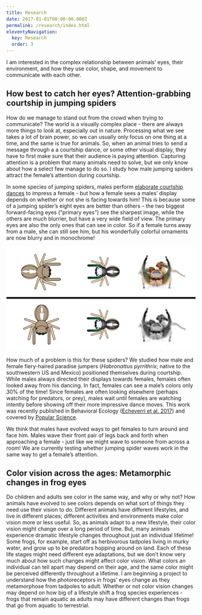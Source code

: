 ```yaml
---
title: Research
date: 2017-01-01T00:00:00.000Z
permalink: /research/index.html
eleventyNavigation:
  key: Research
  order: 3
---
```


I am interested in the complex relationship between animals’ eyes, their environment, and how they use color, shape, and movement to communicate with each other.

##

## How best to catch her eyes? Attention-grabbing courtship in jumping spiders

How do we manage to stand out from the crowd when trying to communicate? The world is a visually complex place - there are always more things to look at, especially out in nature. Processing what we see takes a lot of brain power, so we can usually only focus on one thing at a time, and the same is true for animals. So, when an animal tries to send a message through a a courtship dance, or some other visual display, they have to first make sure that their audience is paying attention. Capturing attention is a problem that many animals need to solve, but we only know about how a select few manage to do so. I study how male jumping spiders attract the female’s attention during courtship.

In some species of jumping spiders, males perform [elaborate courtship dances](https://www.youtube.com/watch?v=YEQ3KM4tKLc) to impress a female - but how a female sees a males’ display depends on whether or not she is facing towards him! This is because some of a jumping spider’s eight eyes are better than others – the two biggest forward-facing eyes (“primary eyes”) see the sharpest image, while the others are much blurrier, but have a very wide field of view. The primary eyes are also the only ones that can see in color. So if a female turns away from a male, she can still see him, but his wonderfully colorful ornaments are now blurry and in monochrome!

![null](/static/img/sae_spider-courtship.png)

How much of a problem is this for these spiders? We studied how male and female fiery-haired paradise jumpers (_Habronattus pyrrithrix_; native to the southwestern US and Mexico) positioned themselves during courtship. While males always directed their displays towards females, females often looked away from his dancing. In fact, females can see a male’s colors only 30% of the time! Since females are often looking elsewhere (perhaps watching for predators, or prey), males wait until females are watching intently before showing off their more impressive dance moves. This work was recently published in Behavioral Ecology ([Echeverri et al. 2017](https://academic.oup.com/beheco/article/28/6/1445/4091426)) and covered by [Popular Science](https://www.popsci.com/jumping-spiders-dance-moves).

We think that males have evolved ways to get females to turn around and face him. Males wave their front pair of legs back and forth when approaching a female - just like we might wave to someone from across a room! We are currently testing whether jumping spider waves work in the same way to get a female’s attention.

## Color vision across the ages: Metamorphic changes in frog eyes

Do children and adults see color in the same way, and why or why not? How animals have evolved to see colors depends on what sort of things they need use their vision to do. Different animals have different lifestyles, and live in different places; different activities and environments make color vision more or less useful. So, as animals adapt to a new lifestyle, their color vision might change over a long period of time. But, many animals experience dramatic lifestyle changes throughout just an individual lifetime! Some frogs, for example, start off as herbivorous tadpoles living in murky water, and grow up to be predators hopping around on land. Each of these life stages might need different eye adaptations, but we don’t know very much about how such changes might affect color vision. What colors an individual can tell apart may depend on their age, and the same color might be perceived differently throughout a lifetime. I am beginning a project to understand how the photoreceptors in frogs’ eyes change as they metamorphose from tadpoles to adult. Whether or not color vision changes may depend on how big of a lifestyle shift a frog species experiences - frogs that remain aquatic as adults may have different changes than frogs that go from aquatic to terrestrial.

#
